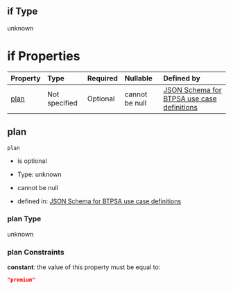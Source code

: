 ## if Type

unknown

# if Properties

| Property      | Type          | Required | Nullable       | Defined by                                                                                                                                                                                                                                  |
| :------------ | :------------ | :------- | :------------- | :------------------------------------------------------------------------------------------------------------------------------------------------------------------------------------------------------------------------------------------ |
| [plan](#plan) | Not specified | Optional | cannot be null | [JSON Schema for BTPSA use case definitions](btpsa-usecase-properties-services-items-allof-1-then-allof-94-then-allof-1-if-properties-plan.md "undefined#/properties/services/items/allOf/1/then/allOf/94/then/allOf/1/if/properties/plan") |

## plan



`plan`

*   is optional

*   Type: unknown

*   cannot be null

*   defined in: [JSON Schema for BTPSA use case definitions](btpsa-usecase-properties-services-items-allof-1-then-allof-94-then-allof-1-if-properties-plan.md "undefined#/properties/services/items/allOf/1/then/allOf/94/then/allOf/1/if/properties/plan")

### plan Type

unknown

### plan Constraints

**constant**: the value of this property must be equal to:

```json
"premium"
```
